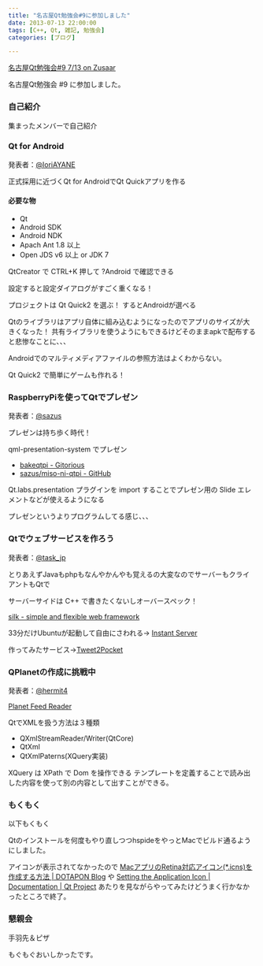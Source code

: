 ```yaml
---
title: "名古屋Qt勉強会#9に参加しました"
date: 2013-07-13 22:00:00
tags: [C++, Qt, 雑記, 勉強会]
categories: [ブログ]

---
```


[名古屋Qt勉強会#9 7/13 on Zusaar][1]

 [1]: http://www.zusaar.com/event/826006

名古屋Qt勉強会 #9 に参加しました。

### 自己紹介

集まったメンバーで自己紹介

### Qt for Android

発表者：[@IoriAYANE][2]

 [2]: https://twitter.com/IoriAYANE

正式採用に近づくQt for AndroidでQt Quickアプリを作る

#### 必要な物

  * Qt
  * Android SDK
  * Android NDK
  * Apach Ant 1.8 以上
  * Open JDS v6 以上 or JDK 7

QtCreator で CTRL+K 押して ?Android で確認できる

設定すると設定ダイアログがすごく重くなる！

プロジェクトは Qt Quick2 を選ぶ！ するとAndroidが選べる

Qtのライブラリはアプリ自体に組み込むようになったのでアプリのサイズが大きくなった！ 共有ライブラリを使うようにもできるけどそのままapkで配布すると悲惨なことに、、、

Androidでのマルティメディアファイルの参照方法はよくわからない。

Qt Quick2 で簡単にゲームも作れる！

### RaspberryPiを使ってQtでプレゼン

発表者：[@sazus][3]

 [3]: https://twitter.com/sazus

プレゼンは持ち歩く時代！

qml-presentation-system でプレゼン

  * [bakeqtpi - Gitorious][4]
  * [sazus/miso-ni-qtpi - GitHub][5]

 [4]: https://gitorious.org/bakeqtpi
 [5]: https://github.com/sazus/miso-ni-qtpi

Qt.labs.presentation プラグインを import することでプレゼン用の Slide エレメントなどが使えるようになる

プレゼンというよりプログラムしてる感じ、、、

### Qtでウェブサービスを作ろう

発表者：[@task_jp][6]

 [6]: https://twitter.com/task_jp

とりあえずJavaもphpもなんやかんやも覚えるの大変なのでサーバーもクライアントもQtで

サーバーサイドは C++ で書きたくないしオーバースペック！

[silk - simple and flexible web framework][7]

 [7]: http://silk.qtquick.me/

33分だけUbuntuが起動して自由にさわれる→ [Instant Server][8]

 [8]: http://instantserver.io

作ってみたサービス→[Tweet2Pocket][9]

 [9]: http://tweet2pocket.com/

### QPlanetの作成に挑戦中

発表者：[@hermit4][10]

 [10]: https://twitter.com/hermit4

[Planet Feed Reader][11]

 [11]: http://www.planetplanet.org/

QtでXMLを扱う方法は３種類

  * QXmlStreamReader/Writer(QtCore)
  * QtXml
  * QtXmlPaterns(XQuery実装)

XQuery は XPath で Dom を操作できる テンプレートを定義することで読み出した内容を使って別の内容として出すことができる。

### もくもく

以下もくもく

Qtのインストールを何度もやり直しつつhspideをやっとMacでビルド通るようにしました。

アイコンが表示されてなかったので [MacアプリのRetina対応アイコン(*.icns)を作成する方法 | DOTAPON Blog][12] や [Setting the Application Icon | Documentation | Qt Project][13] あたりを見ながらやってみたけどうまく行かなかったところで終了。

 [12]: http://www.dotapon.sakura.ne.jp/blog/?p=776
 [13]: http://qt-project.org/doc/qt-4.8/appicon.html

### 懇親会

手羽先＆ピザ

もぐもぐおいしかったです。

